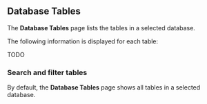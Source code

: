 ## Database Tables

The **Database Tables** page lists the tables in a selected database.

The following information is displayed for each table:

TODO

### Search and filter tables

By default, the **Database Tables** page shows all tables in a selected database.